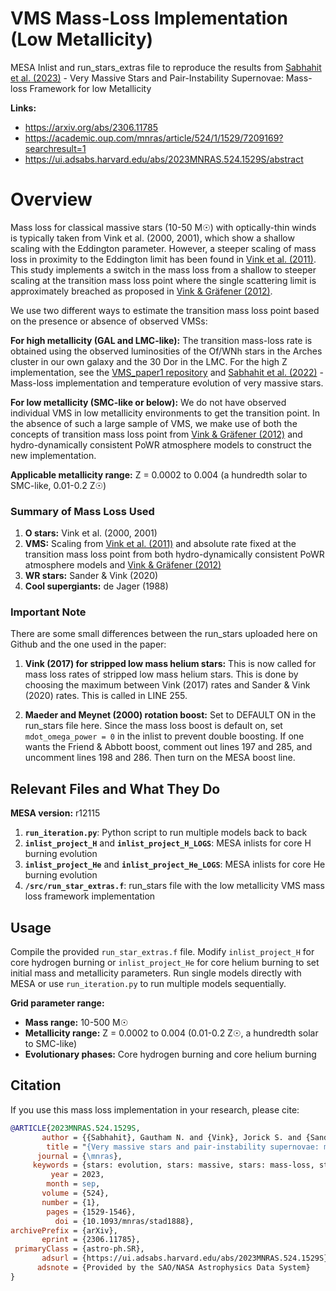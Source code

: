 # VMS Mass-Loss Implementation (Low Metallicity)

MESA Inlist and run_stars_extras file to reproduce the results from [Sabhahit et al. (2023)](https://ui.adsabs.harvard.edu/abs/2023MNRAS.524.1529S/abstract) - Very Massive Stars and Pair-Instability Supernovae: Mass-loss Framework for low Metallicity

**Links:**
- https://arxiv.org/abs/2306.11785
- https://academic.oup.com/mnras/article/524/1/1529/7209169?searchresult=1
- https://ui.adsabs.harvard.edu/abs/2023MNRAS.524.1529S/abstract

# Overview

Mass loss for classical massive stars (10-50 M☉) with optically-thin winds is typically taken from Vink et al. (2000, 2001), which show a shallow scaling with the Eddington parameter. However, a steeper scaling of mass loss in proximity to the Eddington limit has been found in [Vink et al. (2011)](https://ui.adsabs.harvard.edu/abs/2011A%26A...531A.132V/abstract). This study implements a switch in the mass loss from a shallow to steeper scaling at the transition mass loss point where the single scattering limit is approximately breached as proposed in [Vink & Gräfener (2012)](https://ui.adsabs.harvard.edu/abs/2012ApJ...751L..34V/abstract).

We use two different ways to estimate the transition mass loss point based on the presence or absence of observed VMSs:

**For high metallicity (GAL and LMC-like):** The transition mass-loss rate is obtained using the observed luminosities of the Of/WNh stars in the Arches cluster in our own galaxy and the 30 Dor in the LMC. For the high Z implementation, see the [VMS_paper1 repository](https://github.com/Apophis-1/VMS_Paper1) and [Sabhahit et al. (2022)](https://ui.adsabs.harvard.edu/abs/2022MNRAS.514.3736S/abstract) - Mass-loss implementation and temperature evolution of very massive stars.

**For low metallicity (SMC-like or below):** We do not have observed individual VMS in low metallicity environments to get the transition point. In the absence of such a large sample of VMS, we make use of both the concepts of transition mass loss point from [Vink & Gräfener (2012)](https://ui.adsabs.harvard.edu/abs/2012ApJ...751L..34V/abstract) and hydro-dynamically consistent PoWR atmosphere models to construct the new implementation.

**Applicable metallicity range:** Z = 0.0002 to 0.004 (a hundredth solar to SMC-like, 0.01-0.2 Z☉)

### Summary of Mass Loss Used

1. **O stars:** Vink et al. (2000, 2001)
2. **VMS:** Scaling from [Vink et al. (2011)](https://ui.adsabs.harvard.edu/abs/2011A%26A...531A.132V/abstract) and absolute rate fixed at the transition mass loss point from both hydro-dynamically consistent PoWR atmosphere models and [Vink & Gräfener (2012)](https://ui.adsabs.harvard.edu/abs/2012ApJ...751L..34V/abstract)
3. **WR stars:** Sander & Vink (2020)
4. **Cool supergiants:** de Jager (1988)

### Important Note

There are some small differences between the run_stars uploaded here on Github and the one used in the paper:

1. **Vink (2017) for stripped low mass helium stars:** This is now called for mass loss rates of stripped low mass helium stars. This is done by choosing the maximum between Vink (2017) rates and Sander & Vink (2020) rates. This is called in LINE 255.

2. **Maeder and Meynet (2000) rotation boost:** Set to DEFAULT ON in the run_stars file here. Since the mass loss boost is default on, set `mdot_omega_power = 0` in the inlist to prevent double boosting. If one wants the Friend & Abbott boost, comment out lines 197 and 285, and uncomment lines 198 and 286. Then turn on the MESA boost line.

## Relevant Files and What They Do

**MESA version:** r12115

1. **`run_iteration.py`**: Python script to run multiple models back to back
2. **`inlist_project_H`** and **`inlist_project_H_LOGS`**: MESA inlists for core H burning evolution
3. **`inlist_project_He`** and **`inlist_project_He_LOGS`**: MESA inlists for core He burning evolution
4. **`/src/run_star_extras.f`**: run_stars file with the low metallicity VMS mass loss framework implementation

## Usage

Compile the provided `run_star_extras.f` file. Modify `inlist_project_H` for core hydrogen burning or `inlist_project_He` for core helium burning to set initial mass and metallicity parameters. Run single models directly with MESA or use `run_iteration.py` to run multiple models sequentially.

**Grid parameter range:**
- **Mass range:** 10-500 M☉
- **Metallicity range:** Z = 0.0002 to 0.004 (0.01-0.2 Z☉, a hundredth solar to SMC-like)
- **Evolutionary phases:** Core hydrogen burning and core helium burning
  
## Citation

If you use this mass loss implementation in your research, please cite:
```bibtex
@ARTICLE{2023MNRAS.524.1529S,
       author = {{Sabhahit}, Gautham N. and {Vink}, Jorick S. and {Sander}, Andreas A.~C. and {Higgins}, Erin R.},
        title = "{Very massive stars and pair-instability supernovae: mass-loss framework for low metallicity}",
      journal = {\mnras},
     keywords = {stars: evolution, stars: massive, stars: mass-loss, stars: winds, outflows, Astrophysics - Solar and Stellar Astrophysics, Astrophysics - Astrophysics of Galaxies, Astrophysics - High Energy Astrophysical Phenomena},
         year = 2023,
        month = sep,
       volume = {524},
       number = {1},
        pages = {1529-1546},
          doi = {10.1093/mnras/stad1888},
archivePrefix = {arXiv},
       eprint = {2306.11785},
 primaryClass = {astro-ph.SR},
       adsurl = {https://ui.adsabs.harvard.edu/abs/2023MNRAS.524.1529S},
      adsnote = {Provided by the SAO/NASA Astrophysics Data System}
}

